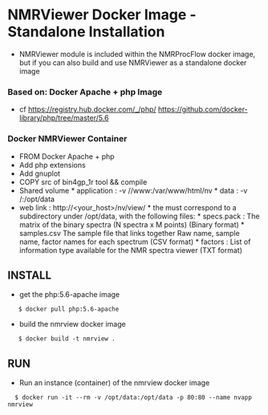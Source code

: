 # NMRViewer Docker Image - Standalone Installation 

   * NMRViewer module is included within the NMRProcFlow docker image, but if you can also build and use NMRViewer as a standalone docker image

### Based on: Docker Apache + php Image
   * cf https://registry.hub.docker.com/_/php/
        https://github.com/docker-library/php/tree/master/5.6

### Docker NMRViewer Container

   * FROM Docker Apache + php
   * Add php extensions
   * Add gnuplot
   * COPY src of bin4gp_1r tool && compile
   * Shared volume
          * application  : -v /<mrviewer path>/www:/var/www/html/nv
          * data         : -v /<data root path>:/opt/data
   * web link : http://<your_host>/nv/view/<session identifier>
          * the <session identifier> must correspond to a subdirectory under /opt/data, with the following files:
               * specs.pack : The matrix of the binary spectra (N spectra x M points) (Binary format)
               * samples.csv The sample file that links together Raw name, sample name, factor names for each spectrum (CSV format)
               * factors : List of information type available for the NMR spectra viewer (TXT format)


##  INSTALL

* get the php:5.6-apache image

```
   $ docker pull php:5.6-apache
```

* build the nmrview docker image

```
   $ docker build -t nmrview .
```

##  RUN

* Run an instance (container) of the nmrview docker image

```
  $ docker run -it --rm -v /opt/data:/opt/data -p 80:80 --name nvapp nmrview
```


